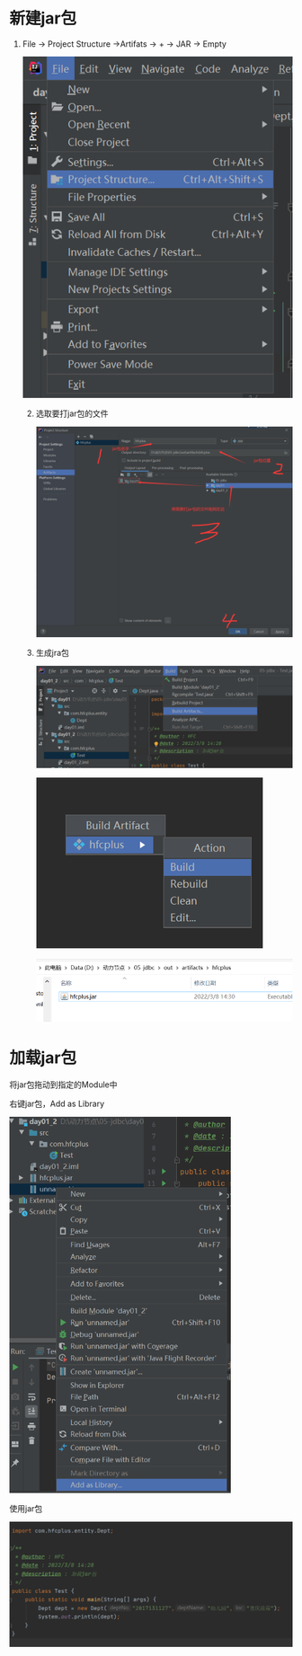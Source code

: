 # 新建jar包

1. File -> Project Structure ->Artifats  -> + ->  JAR -> Empty

   

   ![image-20220308143756963](%E7%94%9F%E6%88%90jar%E5%8C%85%EF%BC%8C%E5%8A%A0%E8%BD%BDjar%E5%8C%85.assets/image-20220308143756963.png)

   2. 选取要打jar包的文件

      ![image-20220308144053362](%E7%94%9F%E6%88%90jar%E5%8C%85%EF%BC%8C%E5%8A%A0%E8%BD%BDjar%E5%8C%85.assets/image-20220308144053362.png)

   3. 生成jra包

      ![image-20220308144153594](%E7%94%9F%E6%88%90jar%E5%8C%85%EF%BC%8C%E5%8A%A0%E8%BD%BDjar%E5%8C%85.assets/image-20220308144153594.png)

      ![image-20220308144252378](%E7%94%9F%E6%88%90jar%E5%8C%85%EF%BC%8C%E5%8A%A0%E8%BD%BDjar%E5%8C%85.assets/image-20220308144252378.png)

      <img src="%E7%94%9F%E6%88%90jar%E5%8C%85%EF%BC%8C%E5%8A%A0%E8%BD%BDjar%E5%8C%85.assets/image-20220308144305570.png" alt="image-20220308144305570" style="zoom: 80%;" />

      

# 加载jar包

将jar包拖动到指定的Module中

右键jar包，Add as Library

<img src="%E7%94%9F%E6%88%90jar%E5%8C%85%EF%BC%8C%E5%8A%A0%E8%BD%BDjar%E5%8C%85.assets/image-20220308144448410.png" alt="image-20220308144448410" style="zoom: 67%;" />

使用jar包

<img src="%E7%94%9F%E6%88%90jar%E5%8C%85%EF%BC%8C%E5%8A%A0%E8%BD%BDjar%E5%8C%85.assets/image-20220308144540346.png" alt="image-20220308144540346" style="zoom:80%;" />